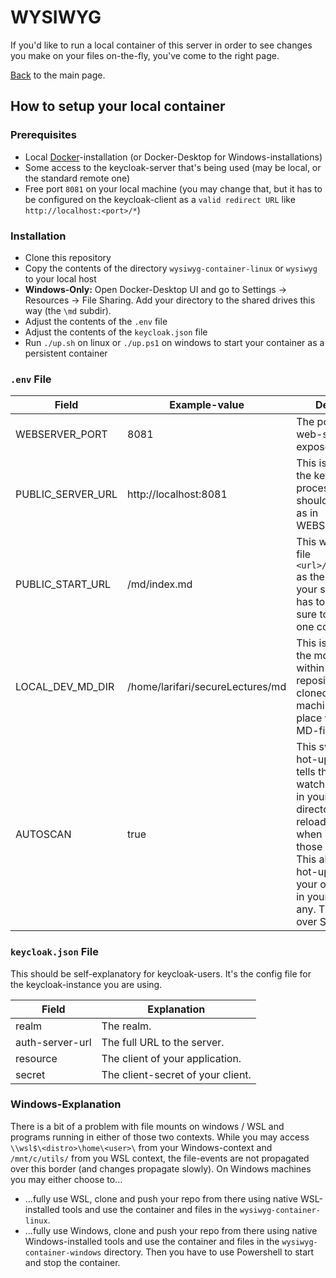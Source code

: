 # WYSIWYG 
If you'd like to run a local container of this server in order to see changes you make on your files on-the-fly, you've come to the right page.

[Back](README.md) to the main page.
## How to setup your local container
### Prerequisites
- Local [Docker](https://docker.com)-installation (or Docker-Desktop for Windows-installations)
- Some access to the keycloak-server that's being used (may be local, or the standard remote one)
- Free port `8081` on your local machine (you may change that, but it has to be configured on the keycloak-client as a `valid redirect URL` like `http://localhost:<port>/*`)
### Installation
- Clone this repository
- Copy the contents of the directory `wysiwyg-container-linux` or `wysiwyg` to your local host
- **Windows-Only:** Open Docker-Desktop UI and go to Settings -> Resources -> File Sharing. Add your directory to the shared drives this way (the `\md` subdir).
- Adjust the contents of the `.env` file
- Adjust the contents of the `keycloak.json` file
- Run `./up.sh` on linux or `./up.ps1` on windows to start your container as a persistent container
### `.env` File

| Field             | Example-value                    | Description                                                                                                                                                                                                                                                |
| ----------------- | -------------------------------- | ---------------------------------------------------------------------------------------------------------------------------------------------------------------------------------------------------------------------------------------------------------- |
| WEBSERVER_PORT    | 8081                             | The port your local web-server should expose                                                                                                                                                                                                               |
| PUBLIC_SERVER_URL | http://localhost:8081            | This is important for the keycloak-login process. The port should be the same as in WEBSERVER_PORT.                                                                                                                                                        |
| PUBLIC_START_URL  | /md/index.md                     | This will open the file `<url>/md/index.md` as the `home`-URL of your site. This file has to exist, so be sure to enter this one correctly.                                                                                                                |
| LOCAL_DEV_MD_DIR  | /home/larifari/secureLectures/md | This is the place of the md-directory within the repository you've cloned  to your local machine. This is the place where your MD-files live.                                                                                                              |
| AUTOSCAN          | true                             | This switch enables hot-updating. It tells the server to watch for changes in your MD-directory and reload all files, when it detects those changes.<br>This also enables hot-updating of your opened pages in your browser, if any. This works over SSEs. |
### `keycloak.json` File
This should be self-explanatory for keycloak-users. It's the config file for the keycloak-instance you are using.

| Field           | Explanation                       |
| --------------- | --------------------------------- |
| realm           | The realm.                        |
| auth-server-url | The full URL to the server.       |
| resource        | The client of your application.   |
| secret          | The client-secret of your client. |
### Windows-Explanation
There is a bit of a problem with file mounts on windows / WSL and programs running in either of those two contexts.
While you may access `\\wsl$\<distro>\home\<user>\` from your Windows-context and `/mnt/c/utils/` from you WSL context, the file-events are not propagated over this border (and changes propagate slowly).
On Windows machines you may either choose to...
- ...fully use WSL, clone and push your repo from there using native WSL-installed tools and use the container and files in the `wysiwyg-container-linux`.
- ...fully use Windows, clone and push your repo from there using native Windows-installed tools and use the container and files in the `wysiwyg-container-windows` directory. Then you have to use Powershell to start and stop the container.